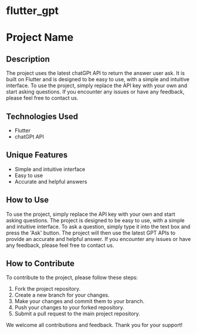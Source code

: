 # flutter_gpt

 # Project Name

## Description

The project uses the latest chatGPt API to return the answer user ask. It is built on Flutter and is designed to be easy to use, with a simple and intuitive interface. To use the project, simply replace the API key with your own and start asking questions. If you encounter any issues or have any feedback, please feel free to contact us.

## Technologies Used

- Flutter
- chatGPt API

## Unique Features

- Simple and intuitive interface
- Easy to use
- Accurate and helpful answers

## How to Use

To use the project, simply replace the API key with your own and start asking questions. The project is designed to be easy to use, with a simple and intuitive interface. To ask a question, simply type it into the text box and press the 'Ask' button. The project will then use the latest GPT APIs to provide an accurate and helpful answer. If you encounter any issues or have any feedback, please feel free to contact us.

## How to Contribute

To contribute to the project, please follow these steps:

1. Fork the project repository.
2. Create a new branch for your changes.
3. Make your changes and commit them to your branch.
4. Push your changes to your forked repository.
5. Submit a pull request to the main project repository.

We welcome all contributions and feedback. Thank you for your support!
